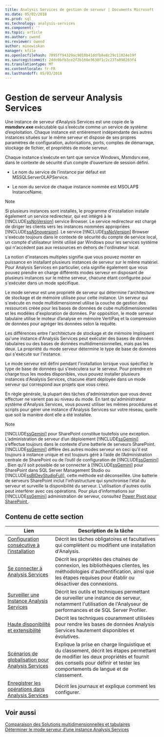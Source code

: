 ```yaml
---
title: Analysis Services de gestion de serveur | Documents Microsoft
ms.date: 05/02/2018
ms.prod: sql
ms.technology: analysis-services
ms.component: ''
ms.topic: article
ms.author: owend
ms.reviewer: owend
author: minewiskan
manager: kfile
ms.openlocfilehash: 7095ff94329ac9010b41ddfb8e8c29c11024e19f
ms.sourcegitcommit: 2ddc0bfb3ce2f2b160e3638f1c2c237a898263f4
ms.translationtype: MT
ms.contentlocale: fr-FR
ms.lasthandoff: 05/03/2018
---
```

# <a name="analysis-services-server-management"></a>Gestion de serveur Analysis Services

  Une instance de serveur d’Analysis Services est une copie de la **msmdsrv.exe** exécutable qui s’exécute comme un service de système d’exploitation. Chaque instance est entièrement indépendante des autres instances situées sur le même serveur et dispose de ses propres paramètres de configuration, autorisations, ports, comptes de démarrage, stockage de fichier, et propriétés de mode serveur.  
  
 Chaque instance s’exécute en tant que service Windows, Msmdsrv.exe, dans le contexte de sécurité d’un compte d’ouverture de session défini.  
  
-   Le nom du service de l’instance par défaut est MSSQLServerOLAPService.  
  
-   Le nom du service de chaque instance nommée est MSOLAP$ InstanceName.  
  
> [!NOTE]  
>  Si plusieurs instances sont installés, le programme d’installation installe également un service redirecteur, qui est intégré à le [!INCLUDE[ssNoVersion](../../includes/ssnoversion-md.md)] service Browser. Le service redirecteur est chargé de diriger les clients vers les instances nommées appropriées [!INCLUDE[ssASnoversion](../../includes/ssasnoversion-md.md)]. Le service [!INCLUDE[ssNoVersion](../../includes/ssnoversion-md.md)] Browser s'exécute toujours dans le contexte de sécurité du compte de service local, un compte d'utilisateur limité utilisé par Windows pour les services système qui n'accèdent pas aux ressources en dehors de l'ordinateur local.  
  
 La notion d'instances multiples signifie que vous pouvez monter en puissance en installant plusieurs instances de serveur sur le même matériel. Pour Analysis Services en particulier, cela signifie également que vous pouvez prendre en charge différents modes serveur en disposant de plusieurs instances sur le même serveur, chacune étant configurée pour s'exécuter dans un mode spécifique.  
  
 Le mode serveur est une propriété de serveur qui détermine l'architecture de stockage et de mémoire utilisée pour cette instance. Un serveur qui s'exécute en mode multidimensionnel utilise la couche de gestion des ressources créée pour les bases de données de cube multidimensionnelles et les modèles d'exploration de données. Par opposition, le mode serveur tabulaire utilise le moteur d’analyse en mémoire VertiPaq et la compression de données pour agréger les données selon la requête.  
  
 Les différences entre l'architecture de stockage et de mémoire impliquent qu'une instance d'Analysis Services peut exécuter des bases de données tabulaires ou des bases de données multidimensionnelles, mais pas les deux. La propriété du mode serveur détermine le type de base de données qui s'exécute sur l'instance.  
  
 Le mode serveur est défini pendant l'installation lorsque vous spécifiez le type de base de données qui s'exécutera sur le serveur. Pour prendre en charge tous les modes disponibles, vous pouvez installer plusieurs instances d'Analysis Services, chacune étant déployée dans un mode serveur qui correspond aux projets que vous créez.  
  
 En règle générale, la plupart des tâches d'administration que vous devez effectuer ne varient pas au niveau du mode. En tant qu'administrateur système d'Analysis Services, vous pouvez utiliser les mêmes procédures et scripts pour gérer une instance d'Analysis Services sur votre réseau, quelle que soit la manière dont elle a été installée.  
  
> [!NOTE]  
>  [!INCLUDE[ssGemini](../../includes/ssgemini-md.md)] pour SharePoint constitue toutefois une exception. L’administration de serveur d’un déploiement [!INCLUDE[ssGemini](../../includes/ssgemini-md.md)] s’effectue toujours dans le contexte d’une batterie de serveurs SharePoint. [!INCLUDE[ssGemini](../../includes/ssgemini-md.md)] diffère des autres modes serveur en ceci qu’il est toujours à instance unique et est toujours géré à l’aide de l’Administration centrale de SharePoint ou de l’outil de configuration de [!INCLUDE[ssGemini](../../includes/ssgemini-md.md)] . Bien qu’il soit possible de se connecter à [!INCLUDE[ssGemini](../../includes/ssgemini-md.md)] pour SharePoint dans SQL Server Management Studio ou [!INCLUDE[ssBIDevStudioFull](../../includes/ssbidevstudiofull-md.md)], cette méthode est déconseillée. Une batterie de serveurs SharePoint inclut l'infrastructure qui synchronise l'état du serveur et surveille la disponibilité du serveur. L'utilisation d'autres outils peut interférer avec ces opérations. Pour plus d’informations sur [!INCLUDE[ssGemini](../../includes/ssgemini-md.md)] administration de serveur, consultez [Power Pivot pour SharePoint ](../../analysis-services/power-pivot-sharepoint/power-pivot-for-sharepoint-ssas.md).  
  
## <a name="in-this-section"></a>Contenu de cette section  
  
|Lien|Description de la tâche|  
|----------|----------------------|  
|[Configuration consécutive à l’installation](../../analysis-services/instances/post-install-configuration-analysis-services.md)|Décrit les tâches obligatoires et facultatives qui complètent ou modifient une installation d'Analysis.|  
|[Se connecter à Analysis Services](../../analysis-services/instances/connect-to-analysis-services.md)|Décrit les propriétés des chaînes de connexion, les bibliothèques clientes, les méthodologies d'authentification, ainsi que les étapes requises pour établir ou désactiver des connexions.|  
|[Surveiller une Instance Analysis Services](../../analysis-services/instances/monitor-an-analysis-services-instance.md)|Décrit les outils et techniques permettant de surveiller une instance de serveur, notamment l'utilisation de l'Analyseur de performances et de SQL Server Profiler.|  
|[Haute disponibilité et extensibilité](../../analysis-services/instances/high-availability-and-scalability-in-analysis-services.md)|Décrit les techniques couramment utilisées pour rendre les bases de données Analysis Services hautement disponibles et évolutives. |  
|[Scénarios de globalisation pour Analysis Services](../../analysis-services/globalization-scenarios-for-analysis-services.md)|Explique la prise en charge linguistique et du classement, décrit les étapes permettant de modifier les deux propriétés et fournit des conseils pour définir et tester les comportements de langue et de classement.|  
|[Enregistrer les opérations dans Analysis Services](../../analysis-services/instances/log-operations-in-analysis-services.md)|Décrit les journaux et explique comment les configurer.|  
  
  
## <a name="see-also"></a>Voir aussi  
 [Comparaison des Solutions multidimensionnelles et tabulaires ](../../analysis-services/comparing-tabular-and-multidimensional-solutions-ssas.md)   
 [Déterminer le mode serveur d’une instance Analysis Services](../../analysis-services/instances/determine-the-server-mode-of-an-analysis-services-instance.md)  
  
  
